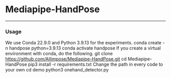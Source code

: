 # Mediapipe-HandPose
---
### Usage
We use Conda 22.9.0 and Python 3.9.13 for the experiments.
    conda create -n handpose python=3.9.13
    conda activate handpose
If you create a virtual environment with conda, do the following.
    git clone https://github.com/Allimpose/Mediapipe-HandPose.git
    cd Mediapipe-HandPose
    pip3 install -r requirements.txt
Change the path in every code to your own
    cd demo
    python3 onehand_detector.py
